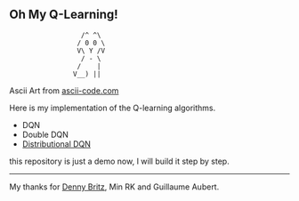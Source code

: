 Oh My Q-Learning!
----
                      /^ ^\
                     / 0 0 \
                     V\ Y /V
                      / - \
                     /    |
                    V__) ||

Ascii Art from [ascii-code.com](https://www.ascii-code.com/ascii-art/animals/dogs.php)


Here is my implementation of the Q-learning algorithms.
* DQN
* Double DQN
* [Distributional DQN](https://arxiv.org/abs/1707.06887)


this repository is just a demo now, I will build it step by step.

----
My thanks for [Denny Britz](https://github.com/dennybritz/reinforcement-learning), Min RK and Guillaume Aubert.
